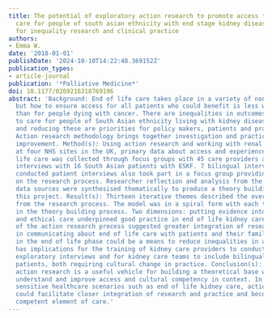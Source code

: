 ```yaml
---
title: The potential of exploratory action research to promote access to end of life
  care for people of south asian ethnicity with end stage kidney disease-implications
  for inequality research and clinical practice
authors:
- Emma W.
date: '2018-01-01'
publishDate: '2024-10-10T14:22:48.369152Z'
publication_types:
- article-journal
publication: '*Palliative Medicine*'
doi: 10.1177/0269216318769196
abstract: 'Background: End of life care takes place in a variety of non-cancer settings
  but how to ensure access for all patients who could benefit is less well understood
  than for people dying with cancer. There are inequalities in outcomes and access
  to care for people of South Asian ethnicity living with kidney disease in the UK
  and reducing these are priorities for policy makers, patients and practitioners.
  Action research methodology brings together investigation and practice for service
  improvement. Method(s): Using action research and working with renal clinicians
  at four NHS sites in the UK, primary data about access and experience of end of
  life care was collected through focus groups with 45 care providers and individual
  interviews with 16 South Asian patients with ESKF. 7 bilingual interviewers who
  conducted patient interviews also took part in a focus group providing feedback
  on the research process. Researcher reflection and analysis from the 3 qualitative
  data sources were synthesised thematically to produce a theory building model from
  this project. Result(s): Thirteen iterative themes described the overarching learning
  from the research process. The model was in a spiral form with each theme a step
  in the theory building process. Two dimensions: putting evidence into practice;
  and ethical care underpinned good practice in end of life kidney care. This analysis
  of the action research process suggested greater integration of research with practice
  in communicating about end of life care with patients and their families early on
  in the end of life phase could be a means to reduce inequalities in access. This
  has implications for the training of kidney care providers to conduct therapeutic
  exploratory interviews and for kidney care teams to include bilingual support for
  patients, both requiring cultural change in practice. Conclusion(s): Exploratory
  action research is a useful vehicle for building a theoretical base with which to
  understand and improve access and cultural competency in context. In complex and
  sensitive healthcare scenarios such as end of life kidney care, action research
  could facilitate closer integration of research and practice and become a culturally
  competent element of care.'
---
```

